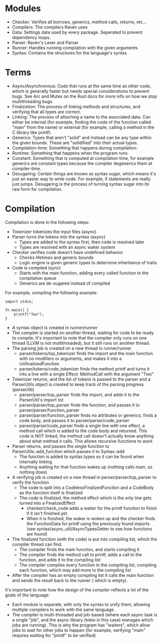 # Modules

- Checker: Verifies all borrows, generics, method calls, returns, etc...
- Compilers: The compilers Raven uses
- Data: Settings data used by every package. Seperated to prevent dependency loops.
- Parser: Raven's Lexer and Parser
- Runner: Handles running compilation with the given arguments
- Syntax: Contains the structures for the language's syntax

# Terms

- Async/Asynchronous: Code that runs at the same time as other code, which is generally faster but needs special
  considerations to prevent bugs. See Arc and Mutex on the Rust docs for more info on how we stop multithreading
  bugs.
- Finalization: The process of linking methods and structures, and verifying that all types are correct.
- Linking: The process of attaching a name to the associated data. Can either be internal (for example, finding the code
  of the function called "main" from the name) or external (for example, calling a method in the C library like printf).
- Generics: Types that aren't "solid" and instead can be any type within the given bounds. These are "solidified" into
  their actual types.
- Compilation-time: Something that happens during compilation:
- Runtime: Something that happens when the program runs
- Constant: Something that is computed at compilation time, for example generics are constant types because the compiler
  degenerics them at compiler-time.
- Desugaring: Certain things are known as syntax sugar, which means it's just an easier way to write code. For example,
  if statements are really just jumps. Desugaring is the process of turning syntax sugar into its raw form for
  compilation.

# Compilation

Compilation is done in the following steps:

- Tokenizer tokenizes the input files (async)
- Parser turns the tokens into the syntax (async)
    - Types are added to the syntax first, then code is resolved later
    - Types are resolved with an async waker system
- Checker verifies code doesn't have undefined behavior
    - Checks lifetimes and generic bounds
    - Logic engine is given generic types to determine inheritance of traits
- Code is compiled (sync)
    - Starts with the main function, adding every called function to the compilation queue
    - Generics are de-sugared instead of compiled

For example, compiling the following example:

```
import stdio;

fn main() {
    printf("Two");
}
```

- A syntax object is created in runner/runner
- The compiler is started on another thread, waiting for code to be ready to compile. It's important to note
  that the compiler only runs on one thread (LLVM is not multithreaded), but it still runs on another thread.
- The parsing job is created on a new thread in runner/runner
    - parser/tokens/top_tokenizer finds the import and the main function with no modifiers or arguments, and makes it
      into a UnfinalizedFunction
    - parser/tokens/code_tokenizer finds the method printf and turns it into a line with a single Effect: MethodCall
      with the argument "Two"
- Tokenizer returns, and the list of tokens is passed to the parser and a ParserUtils object is created to keep track of
  the parsing progress (parser/lib)
    - parser/parser/top_parser finds the import, and adds it to the ParserUtil's import list
    - parser/parser/top_parser finds the function, and passes it to parser/parser/function_parser
    - parser/parser/function_parser finds no attributes or generics, finds a code body, and passes it to
      parser/parser/code_parser
    - parser/parser/code_parser finds a single line with one effect, a method call which is added to the code body and
      returned. This code is NOT linked, the method call doesn't actually know anything about what method it calls. This
      allows recursive functions to work
- Parser returns, and passes the single function to ParserUtils::add_function which passes it to Syntax::add
    - The function is added to syntax.types so it can be found when internally linking
    - Anything waiting for that function wakes up (nothing calls main, so nothing does)
- A verifying job is created on a new thread in parser/parser/top_parser to verify the function
    - The code is split into a CodelessFinalizedFunction and a CodeBody as the function itself is finalized
    - The code is finalized, the method effect which is the only line gets turned into a FinalizedEffect
        - checker/check_code adds a waiter for the printf function to finish if it isn't finished yet.
        - When it is finished, the waker is woken up and the checker finds the FunctionData for printf using the
          previously found imports (see syntax/async_util/AsyncTypesGetter to see how functions are found)
- The finalized function (with the code) is put into compiling list, which the compiler thread can find.
    - The compiler finds the main function, and starts compiling it
    - The compiler finds the method call to printf, adds a call to the
      function, and adds it to the compiling list
    - The compiler compiles every function in the compiling list, compiling each
      function, which may add more to the compiling list
- After the compiler has an empty compiling list it calls the main function and sends the result back to the runner (
  which is empty).

It's important to note how the design of the compiler reflects a lot of the goals of the language:

- Each module is separate, with only the syntax to unify them, allowing multiple compilers to work with the same
  language.
- The compiler is multi-threaded and job-based (where each async task is a single "job", and the async library (tokio in
  this case) manages which jobs are running). This is why the program has "waiters", which allow jobs to wait for other
  jobs to happen (for example, verifying "main" requires waiting for "printf" to be verified)